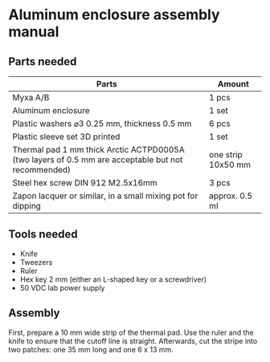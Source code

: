 # Aluminum enclosure assembly manual

## Parts needed
| Parts                                                       | Amount            |
|-------------------------------------------------------------|-------------------|
| Myxa A/B	                                                  |   1 pcs           |
| Aluminum enclosure 	                                        |   1 set           |
| Plastic washers ⌀3 0.25 mm, thickness 0.5 mm 	              |   6 pcs           |
| Plastic sleeve set	3D printed	                            |   1 set           |
| Thermal pad 1 mm thick Arctic ACTPD0005A (two layers of 0.5 mm are acceptable but not recommended) | one strip 10x50 mm |
| Steel hex screw DIN 912 M2.5x16mm	                          |   3 pcs           |
| Zapon lacquer or similar, in a small mixing pot for dipping	| approx. 0.5 ml    |

## Tools needed
* Knife
* Tweezers
* Ruler
* Hex key 2 mm (either an L-shaped key or a screwdriver)
* 50 VDC lab power supply

## Assembly
First, prepare a 10 mm wide strip of the thermal pad. Use the ruler and the knife to ensure that the cutoff line is straight. Afterwards, cut the stripe into two patches: one 35 mm long and one 6 х 13 mm. 
